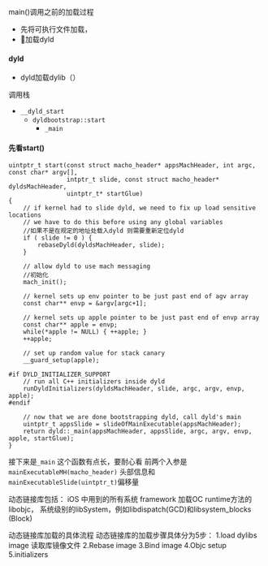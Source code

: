 main()调用之前的加载过程
* 先将可执行文件加载，
* 加载dyld

#### dyld
* dyld加载dylib（）



调用栈
* `__dyld_start`
    * `dyldbootstrap::start`
        * `_main`

#### 先看start()

```objc
uintptr_t start(const struct macho_header* appsMachHeader, int argc, const char* argv[], 
				intptr_t slide, const struct macho_header* dyldsMachHeader,
				uintptr_t* startGlue)
{
	// if kernel had to slide dyld, we need to fix up load sensitive locations
	// we have to do this before using any global variables
    //如果不是在规定的地址处载入dyld 则需要重新定位dyld
	if ( slide != 0 ) {
		rebaseDyld(dyldsMachHeader, slide);
	}

	// allow dyld to use mach messaging
    //初始化
	mach_init();

	// kernel sets up env pointer to be just past end of agv array
	const char** envp = &argv[argc+1];
	
	// kernel sets up apple pointer to be just past end of envp array
	const char** apple = envp;
	while(*apple != NULL) { ++apple; }
	++apple;

	// set up random value for stack canary
	__guard_setup(apple);

#if DYLD_INITIALIZER_SUPPORT
	// run all C++ initializers inside dyld
	runDyldInitializers(dyldsMachHeader, slide, argc, argv, envp, apple);
#endif

	// now that we are done bootstrapping dyld, call dyld's main
	uintptr_t appsSlide = slideOfMainExecutable(appsMachHeader);
	return dyld::_main(appsMachHeader, appsSlide, argc, argv, envp, apple, startGlue);
}
```

接下来是`_main`
这个函数有点长，要耐心看 
前两个入参是
`mainExecutableMH(macho_header)` 头部信息和 `mainExecutableSlide(uintptr_t)`偏移量


动态链接库包括： 
iOS 中用到的所有系统 framework 
加载OC runtime方法的libobjc， 
系统级别的libSystem，例如libdispatch(GCD)和libsystem_blocks (Block)

动态链接库加载的具体流程
动态链接库的加载步骤具体分为5步：
1.load dylibs image 读取库镜像文件 
2.Rebase image 
3.Bind image 
4.Objc setup 
5.initializers


